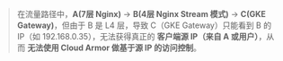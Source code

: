 
  

> 在流量路径中，**A(7层 Nginx)** → **B(4层 Nginx Stream 模式)** → **C(GKE Gateway)**，但由于 B 是 L4 层，导致 C（GKE Gateway）只能看到 B 的 IP（如 192.168.0.35），无法获得真正的 **客户端源 IP（来自 A 或用户）**，从而 **无法使用 Cloud Armor 做基于源 IP 的访问控制**。
